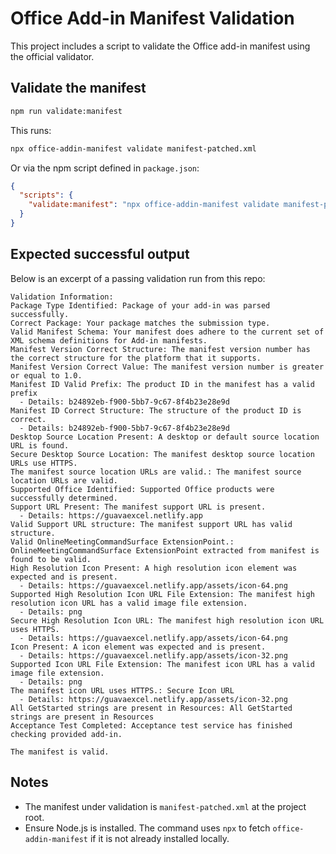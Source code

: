 # Office Add-in Manifest Validation

This project includes a script to validate the Office add-in manifest using the official validator.

## Validate the manifest

```bash
npm run validate:manifest
```

This runs:

```bash
npx office-addin-manifest validate manifest-patched.xml
```

Or via the npm script defined in `package.json`:

```json
{
  "scripts": {
    "validate:manifest": "npx office-addin-manifest validate manifest-patched.xml"
  }
}
```

## Expected successful output

Below is an excerpt of a passing validation run from this repo:

```text
Validation Information:
Package Type Identified: Package of your add-in was parsed successfully.
Correct Package: Your package matches the submission type.
Valid Manifest Schema: Your manifest does adhere to the current set of XML schema definitions for Add-in manifests.
Manifest Version Correct Structure: The manifest version number has the correct structure for the platform that it supports.
Manifest Version Correct Value: The manifest version number is greater or equal to 1.0.
Manifest ID Valid Prefix: The product ID in the manifest has a valid prefix
  - Details: b24892eb-f900-5bb7-9c67-8f4b23e28e9d
Manifest ID Correct Structure: The structure of the product ID is correct.
  - Details: b24892eb-f900-5bb7-9c67-8f4b23e28e9d
Desktop Source Location Present: A desktop or default source location URL is found.
Secure Desktop Source Location: The manifest desktop source location URLs use HTTPS.
The manifest source location URLs are valid.: The manifest source location URLs are valid.
Supported Office Identified: Supported Office products were successfully determined.
Support URL Present: The manifest support URL is present.
  - Details: https://guavaexcel.netlify.app
Valid Support URL structure: The manifest support URL has valid structure.
Valid OnlineMeetingCommandSurface ExtensionPoint.: OnlineMeetingCommandSurface ExtensionPoint extracted from manifest is found to be valid.
High Resolution Icon Present: A high resolution icon element was expected and is present.
  - Details: https://guavaexcel.netlify.app/assets/icon-64.png
Supported High Resolution Icon URL File Extension: The manifest high resolution icon URL has a valid image file extension.
  - Details: png
Secure High Resolution Icon URL: The manifest high resolution icon URL uses HTTPS.
  - Details: https://guavaexcel.netlify.app/assets/icon-64.png
Icon Present: A icon element was expected and is present.
  - Details: https://guavaexcel.netlify.app/assets/icon-32.png
Supported Icon URL File Extension: The manifest icon URL has a valid image file extension.
  - Details: png
The manifest icon URL uses HTTPS.: Secure Icon URL
  - Details: https://guavaexcel.netlify.app/assets/icon-32.png
All GetStarted strings are present in Resources: All GetStarted strings are present in Resources
Acceptance Test Completed: Acceptance test service has finished checking provided add-in.

The manifest is valid.
```

## Notes
- The manifest under validation is `manifest-patched.xml` at the project root.
- Ensure Node.js is installed. The command uses `npx` to fetch `office-addin-manifest` if it is not already installed locally.
